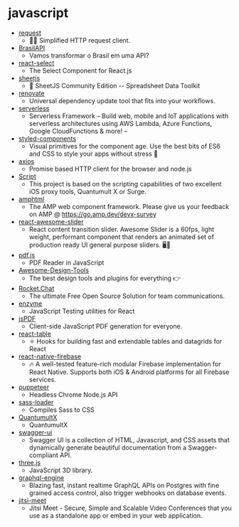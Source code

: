 # javascript
- [request](https://github.com/request/request)
  - 🏊🏾 Simplified HTTP request client.
- [BrasilAPI](https://github.com/filipedeschamps/BrasilAPI)
  - Vamos transformar o Brasil em uma API?
- [react-select](https://github.com/JedWatson/react-select)
  - The Select Component for React.js
- [sheetjs](https://github.com/SheetJS/sheetjs)
  - 📗 SheetJS Community Edition -- Spreadsheet Data Toolkit
- [renovate](https://github.com/renovatebot/renovate)
  - Universal dependency update tool that fits into your workflows.
- [serverless](https://github.com/serverless/serverless)
  - Serverless Framework – Build web, mobile and IoT applications with serverless architectures using AWS Lambda, Azure Functions, Google CloudFunctions & more! –
- [styled-components](https://github.com/styled-components/styled-components)
  - Visual primitives for the component age. Use the best bits of ES6 and CSS to style your apps without stress 💅
- [axios](https://github.com/axios/axios)
  - Promise based HTTP client for the browser and node.js
- [Script](https://github.com/NobyDa/Script)
  - This project is based on the scripting capabilities of two excellent iOS proxy tools, Quantumult X or Surge.
- [amphtml](https://github.com/ampproject/amphtml)
  - The AMP web component framework. Please give us your feedback on AMP @ https://go.amp.dev/devx-survey
- [react-awesome-slider](https://github.com/rcaferati/react-awesome-slider)
  - React content transition slider. Awesome Slider is a 60fps, light weight, performant component that renders an animated set of production ready UI general purpose sliders. 🖥️📱
- [pdf.js](https://github.com/mozilla/pdf.js)
  - PDF Reader in JavaScript
- [Awesome-Design-Tools](https://github.com/LisaDziuba/Awesome-Design-Tools)
  - The best design tools and plugins for everything 👉
- [Rocket.Chat](https://github.com/RocketChat/Rocket.Chat)
  - The ultimate Free Open Source Solution for team communications.
- [enzyme](https://github.com/airbnb/enzyme)
  - JavaScript Testing utilities for React
- [jsPDF](https://github.com/MrRio/jsPDF)
  - Client-side JavaScript PDF generation for everyone.
- [react-table](https://github.com/tannerlinsley/react-table)
  - ⚛️ Hooks for building fast and extendable tables and datagrids for React
- [react-native-firebase](https://github.com/invertase/react-native-firebase)
  - 🔥 A well-tested feature-rich modular Firebase implementation for React Native. Supports both iOS & Android platforms for all Firebase services.
- [puppeteer](https://github.com/puppeteer/puppeteer)
  - Headless Chrome Node.js API
- [sass-loader](https://github.com/webpack-contrib/sass-loader)
  - Compiles Sass to CSS
- [QuantumultX](https://github.com/nzw9314/QuantumultX)
  - QuantumultX
- [swagger-ui](https://github.com/swagger-api/swagger-ui)
  - Swagger UI is a collection of HTML, Javascript, and CSS assets that dynamically generate beautiful documentation from a Swagger-compliant API.
- [three.js](https://github.com/mrdoob/three.js)
  - JavaScript 3D library.
- [graphql-engine](https://github.com/hasura/graphql-engine)
  - Blazing fast, instant realtime GraphQL APIs on Postgres with fine grained access control, also trigger webhooks on database events.
- [jitsi-meet](https://github.com/jitsi/jitsi-meet)
  - Jitsi Meet - Secure, Simple and Scalable Video Conferences that you use as a standalone app or embed in your web application.
